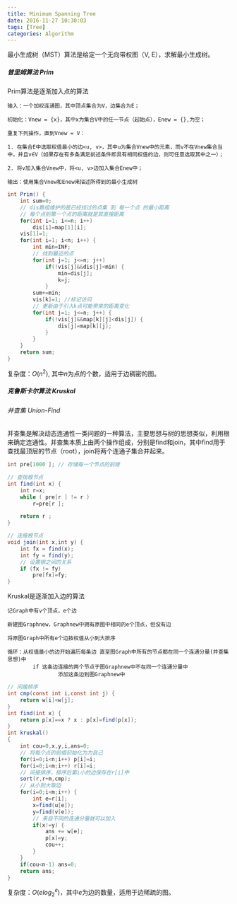 ```yaml
---
title: Minimum Spanning Tree
date: 2016-11-27 10:30:03
tags: [Tree]
categories: Algorithm
---
```


最小生成树（MST）算法是给定一个无向带权图（V, E），求解最小生成树。

##### 普里姆算法 Prim
Prim算法是逐渐加入点的算法

	输入：一个加权连通图，其中顶点集合为V，边集合为E；

	初始化：Vnew = {x}，其中x为集合V中的任一节点（起始点），Enew = {},为空；

	重复下列操作，直到Vnew = V：

	1. 在集合E中选取权值最小的边<u, v>，其中u为集合Vnew中的元素，而v不在Vnew集合当中，并且v∈V（如果存在有多条满足前述条件即具有相同权值的边，则可任意选取其中之一）；

	2. 将v加入集合Vnew中，将<u, v>边加入集合Enew中；

	输出：使用集合Vnew和Enew来描述所得到的最小生成树

```java
int Prim() {
    int sum=0;
	// dis数组维护的是已经找过的点集 到 每一个点 的最小距离
	// 每个点到第一个点的距离就是其直接距离
    for(int i=1; i<=n; i++)
        dis[i]=map[1][i];
    vis[1]=1;
    for(int i=1; i<n; i++) {
        int min=INF;
		// 找到最近的点
        for(int j=1; j<=n; j++)
            if(!vis[j]&&dis[j]<min) {
                min=dis[j];
                k=j;
            }
        sum+=min;
        vis[k]=1; //标记访问
		// 更新由于引入k点可能带来的距离变化
        for(int j=1; j<=n; j++) {
            if(!vis[j]&&map[k][j]<dis[j]) {
                dis[j]=map[k][j];
            }
        }
    }
    return sum;
}
```
复杂度：$O(n^2)$, 其中$n$为点的个数，适用于边稠密的图。


##### 克鲁斯卡尔算法 Kruskal
###### 并查集 Union-Find
并查集是解决动态连通性一类问题的一种算法，主要思想与树的思想类似，利用根来确定连通性。并查集本质上由两个操作组成，分别是find和join，其中find用于查找最顶层的节点（root），join将两个连通子集合并起来。
```java
int pre[1000 ]; // 存储每一个节点的前继

// 查找根节点
int find(int x) {
    int r=x;
    while ( pre[r ] != r )
		r=pre[r ];

    return r ;
}

// 连接根节点
void join(int x,int y) {
    int fx = find(x);
	int fy = find(y);
	// 设置根之间的关系
    if (fx != fy)
    	pre[fx]=fy;
}
```

Kruskal是逐渐加入边的算法

	记Graph中有v个顶点，e个边

	新建图Graphnew，Graphnew中拥有原图中相同的e个顶点，但没有边

	将原图Graph中所有e个边按权值从小到大排序

	循环：从权值最小的边开始遍历每条边 直至图Graph中所有的节点都在同一个连通分量(并查集思想)中
			if 这条边连接的两个节点于图Graphnew中不在同一个连通分量中
					添加这条边到图Graphnew中

```java
// 间接排序
int cmp(const int i,const int j) {
    return w[i]<w[j];
}
int find(int x) {
    return p[x]==x ? x : p[x]=find(p[x]);
}
int kruskal()
{
    int cou=0,x,y,i,ans=0;
	// 将每个点的前缀初始化为为自己
    for(i=0;i<n;i++) p[i]=i;
    for(i=0;i<m;i++) r[i]=i;
	// 间接排序，排序后第i小的边保存在r[i]中
    sort(r,r+m,cmp);
	// 从小到大取边
    for(i=0;i<m;i++) {
        int e=r[i];
		x=find(u[e]);
		y=find(v[e]);
		// 来自不同的连通分量就可以加入
        if(x!=y) {
		    ans += w[e];
			p[x]=y;
			cou++;
		}
    }
    if(cou<n-1) ans=0;
    return ans;
}
```

复杂度：$O(elog_2^e)$，其中$e$为边的数量，适用于边稀疏的图。